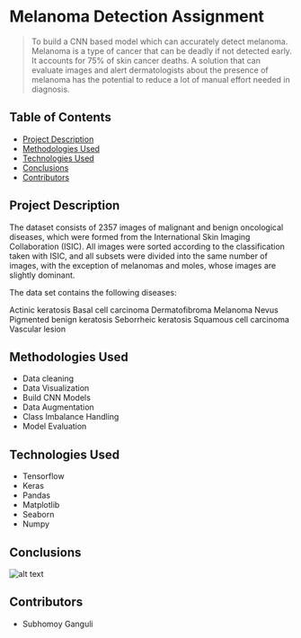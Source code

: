 # Melanoma Detection Assignment
> To build a CNN based model which can accurately detect melanoma. Melanoma is a type of cancer that can be deadly if not detected early. It accounts for 75% of skin cancer deaths. A solution that can evaluate images and alert dermatologists about the presence of melanoma has the potential to reduce a lot of manual effort needed in diagnosis.


## Table of Contents
* [Project Description](#project-description)
* [Methodologies Used](#methodologies-used)
* [Technologies Used](#technologies-used)
* [Conclusions](#conclusions)
* [Contributors](#Contributors)

<!-- You can include any other section that is pertinent to your problem -->

## Project Description
The dataset consists of 2357 images of malignant and benign oncological diseases, which were formed from the International Skin Imaging Collaboration (ISIC). All images were sorted according to the classification taken with ISIC, and all subsets were divided into the same number of images, with the exception of melanomas and moles, whose images are slightly dominant.

The data set contains the following diseases:

Actinic keratosis
Basal cell carcinoma
Dermatofibroma
Melanoma
Nevus
Pigmented benign keratosis
Seborrheic keratosis
Squamous cell carcinoma
Vascular lesion

## Methodologies Used
* Data cleaning
* Data Visualization 
* Build CNN Models
* Data Augmentation
* Class Imbalance Handling
* Model Evaluation

## Technologies Used
- Tensorflow
- Keras
- Pandas
- Matplotlib
- Seaborn
- Numpy

## Conclusions
![alt text](image.png)

## Contributors
* Subhomoy Ganguli